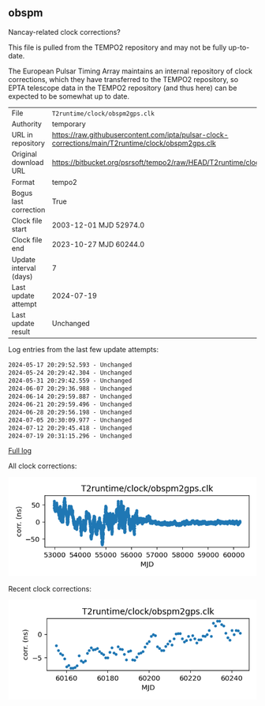 
## obspm

Nancay-related clock corrections?

This file is pulled from the TEMPO2 repository and may not be fully
up-to-date.

The European Pulsar Timing Array maintains an internal repository
of clock corrections, which they have transferred to the TEMPO2
repository, so  EPTA telescope data in the TEMPO2 repository (and
thus here) can be expected to be somewhat up to date.

|     |     |
|:--- |:--- |
| File | `T2runtime/clock/obspm2gps.clk` |
| Authority | temporary |
| URL in repository | <https://raw.githubusercontent.com/ipta/pulsar-clock-corrections/main/T2runtime/clock/obspm2gps.clk> |
| Original download URL | <https://bitbucket.org/psrsoft/tempo2/raw/HEAD/T2runtime/clock/obspm2gps.clk> |
| Format | tempo2 |
| Bogus last correction | True |
| Clock file start | 2003-12-01 MJD 52974.0 |
| Clock file end | 2023-10-27 MJD 60244.0 |
| Update interval (days) | 7 |
| Last update attempt | 2024-07-19 |
| Last update result | Unchanged |

Log entries from the last few update attempts:
```
2024-05-17 20:29:52.593 - Unchanged
2024-05-24 20:29:42.304 - Unchanged
2024-05-31 20:29:42.559 - Unchanged
2024-06-07 20:29:36.988 - Unchanged
2024-06-14 20:29:59.887 - Unchanged
2024-06-21 20:29:59.496 - Unchanged
2024-06-28 20:29:56.198 - Unchanged
2024-07-05 20:30:09.977 - Unchanged
2024-07-12 20:29:45.418 - Unchanged
2024-07-19 20:31:15.296 - Unchanged
```
[Full log](https://raw.githubusercontent.com/ipta/pulsar-clock-corrections/main/log/T2runtime/clock/obspm2gps.clk.log)


All clock corrections:

![plot of all clock corrections](obspm2gps.clk.png "All corrections")

Recent clock corrections:

![plot of recent clock corrections](obspm2gps.clk.short.png "Recent corrections")

